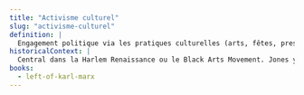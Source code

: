 ```yaml
---
title: "Activisme culturel"
slug: "activisme-culturel"
definition: |
  Engagement politique via les pratiques culturelles (arts, fêtes, presse).
historicalContext: |
  Central dans la Harlem Renaissance ou le Black Arts Movement. Jones y insère une dimension féministe et diasporique.
books:
  - left-of-karl-marx
---
```

